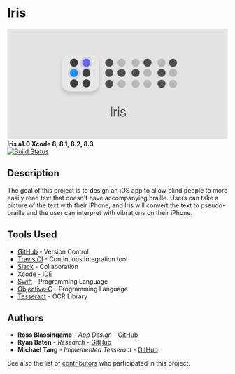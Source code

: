 # Iris

![Alt text](https://github.com/mita4829/Iris/blob/master/Header.jpg "Iris a1.0")
<b>Iris a1.0 Xcode 8, 8.1, 8.2, 8.3</b><br/>
[![Build Status](https://travis-ci.org/mita4829/Iris.svg?branch=master)](https://travis-ci.org/mita4829/Iris)

## Description
The goal of this project is to design an iOS app to allow blind people to more easily read text that doesn't have accompanying braille. Users can take a picture of the text with their iPhone, and Iris will convert the text to pseudo-braille and the user can interpret with vibrations on their iPhone.

## Tools Used
* [GitHub](https://github.com/) - Version Control
* [Travis CI](https://travis-ci.org/) - Continuous Integration tool
* [Slack](https://slack.com/) - Collaboration
* [Xcode](https://developer.apple.com/xcode/) - IDE
* [Swift](https://swift.org) - Programming Language
* [Objective-C](https://developer.apple.com/reference/objectivec) - Programming Language
* [Tesseract](https://github.com/tesseract-ocr/tesseract) - OCR Library

## Authors
* **Ross Blassingame** - *App Design* - [GitHub](https://github.com/RossBlassingame)
* **Ryan Baten** - *Research* - [GitHub](https://github.com/RyanBaten)
* **Michael Tang** - *Implemented Tesseract* - [GitHub](https://github.com/mita4829)

See also the list of [contributors](https://github.com/mita4829/Iris/graphs/contributors) who participated in this project.
